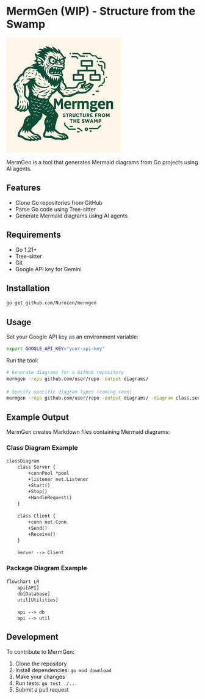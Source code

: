 # MermGen (WIP) - Structure from the Swamp


<img src="assets/mermgen.png" alt="MermGen Logo" width="300" />

MermGen is a tool that generates Mermaid diagrams from Go projects using AI agents.

## Features

- Clone Go repositories from GitHub
- Parse Go code using Tree-sitter
- Generate Mermaid diagrams using AI agents

## Requirements

- Go 1.21+
- Tree-sitter
- Git
- Google API key for Gemini

## Installation

```bash
go get github.com/Nurozen/mermgen
```

## Usage

Set your Google API key as an environment variable:

```bash
export GOOGLE_API_KEY="your-api-key"
```

Run the tool:

```bash
# Generate diagrams for a GitHub repository
mermgen -repo github.com/user/repo -output diagrams/

# Specify specific diagram types (coming soon)
mermgen -repo github.com/user/repo -output diagrams/ -diagram class,sequence
```

## Example Output

MermGen creates Markdown files containing Mermaid diagrams:

### Class Diagram Example
```mermaid
classDiagram
    class Server {
        +connPool *pool
        +listener net.Listener
        +Start()
        +Stop()
        +HandleRequest()
    }
    
    class Client {
        +conn net.Conn
        +Send()
        +Receive()
    }
    
    Server --> Client
```

### Package Diagram Example
```mermaid
flowchart LR
    api[API]
    db[Database]
    util[Utilities]
    
    api --> db
    api --> util
```

## Development

To contribute to MermGen:

1. Clone the repository
2. Install dependencies: `go mod download`
3. Make your changes
4. Run tests: `go test ./...`
5. Submit a pull request 

